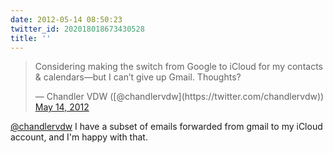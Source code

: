 ```yaml
---
date: 2012-05-14 08:50:23
twitter_id: 202018018673430528
title: ''
---
```


<blockquote class="twitter-tweet"><p lang="en" dir="ltr">Considering making the switch from Google to iCloud for my contacts &amp; calendars—but I can’t give up Gmail. Thoughts?</p>&mdash; Chandler VDW ([@chandlervdw](https://twitter.com/chandlervdw)) <a href="https://twitter.com/chandlervdw/status/202010146916933632?ref_src=twsrc%5Etfw">May 14, 2012</a></blockquote>
<script async src="https://platform.twitter.com/widgets.js" charset="utf-8"></script>

[@chandlervdw](https://twitter.com/chandlervdw) I have a subset of emails forwarded from gmail to my iCloud account, and I'm happy with that.
